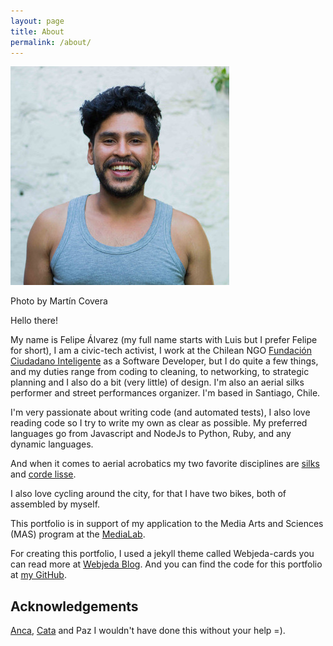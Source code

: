 ```yaml
---
layout: page
title: About
permalink: /about/
---
```

<div class="thumbnail with-caption"> 
	<img src='/images/felipee.jpg'>
	<p>Photo by Martín Covera</p>
</div>

Hello there!

My name is Felipe Álvarez (my full name starts with Luis but I prefer Felipe for short), I am a civic-tech activist, I work at the Chilean NGO [Fundación Ciudadano Inteligente](http://ciudadanointeligente.org/) as a Software Developer, but I do quite a few things, and my duties range from coding to cleaning, to networking, to strategic planning and I also do a bit (very little) of design. I'm also an aerial silks performer and street performances organizer. I'm based in Santiago, Chile.

I'm very passionate about writing code (and automated tests), I also love reading code so I try to write my own as clear as possible. My preferred languages go from Javascript and NodeJs to Python, Ruby, and any dynamic languages.

And when it comes to aerial acrobatics my two favorite disciplines are [silks](https://en.wikipedia.org/wiki/Aerial_silk) and [corde lisse](https://en.wikipedia.org/wiki/Corde_lisse).

I also love cycling around the city, for that I have two bikes, both of assembled by myself.

This portfolio is in support of my application to the Media Arts and Sciences (MAS) program at the [MediaLab](http://www.media.mit.edu/).

For creating this portfolio, I used a jekyll theme called Webjeda-cards you can read more at [Webjeda Blog](http://blog.webjeda.com). And you can find the code for this portfolio at [my GitHub](https://github.com/lfalvarez/portfolio).

Acknowledgements
----------------
[Anca](https://twitter.com/AncaMatioc), [Cata](https://github.com/camargozzini) and Paz I wouldn't have done this without your help =).